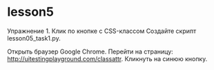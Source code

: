 # lesson5
Упражнение 1. Клик по кнопке с CSS-классом
Создайте скрипт lesson05_task1.py.

Открыть браузер Google Chrome.
Перейти на страницу: http://uitestingplayground.com/classattr.
Кликнуть на синюю кнопку.
